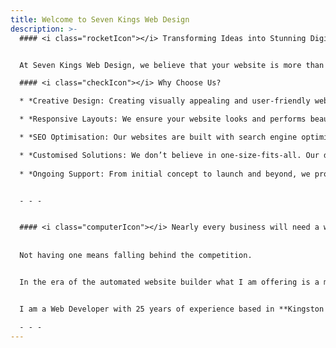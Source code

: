 ```yaml
---
title: Welcome to Seven Kings Web Design
description: >-
  #### <i class="rocketIcon"></i> Transforming Ideas into Stunning Digital Experiences


  At Seven Kings Web Design, we believe that your website is more than just an online presence. It’s a reflection of your brand, a tool for growth, and a platform for engaging your audience. With our innovative design solutions, we help businesses like yours stand out in the digital landscape.

  #### <i class="checkIcon"></i> Why Choose Us?

  * *Creative Design: Creating visually appealing and user-friendly websites tailored to your brand’s unique identity*

  * *Responsive Layouts: We ensure your website looks and performs beautifully on all devices, from desktops to smartphones*  

  * *SEO Optimisation: Our websites are built with search engine optimisation in mind, helping you rank higher and reach more customers*

  * *Customised Solutions: We don’t believe in one-size-fits-all. Our designs are tailored to meet your specific needs and goals*
  
  * *Ongoing Support: From initial concept to launch and beyond, we provide continuous support to keep your website running smoothly*


  - - -


  #### <i class="computerIcon"></i> Nearly every business will need a website..
  
  
  Not having one means falling behind the competition.


  In the era of the automated website builder what I am offering is a more tailored approach with a focus on performance and search engine optimisation.


  I am a Web Developer with 25 years of experience based in **Kingston Upon Thames**. You can <a href="/about/" class="underline">find out more about me here</a>, and take a look below at the steps needed to go from idea, to a fully deployed live website.

  - - -
---
```

